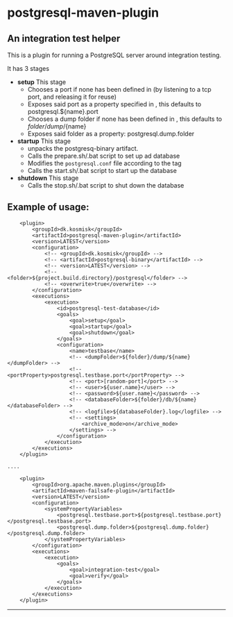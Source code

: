 # postgresql-maven-plugin

## An integration test helper

This is a plugin for running a PostgreSQL server around integration testing.

It has 3 stages

* **setup** This stage
    * Chooses a port if none has been defined in <port/> (by listening to a tcp port, and releasing it for reuse)
    * Exposes said port as a property specified in <portProperty/>, this defaults to postgresql.${name}.port
    * Chooses a dump folder if none has been defined in <dumpFolder/>, this defaults to ${folder}/dump/${name}
    * Exposes said folder as a property: postgresql.dump.folder
* **startup** This stage
    * unpacks the postgresq-binary artifact.
    * Calls the prepare.sh/.bat script to set up ad database
    * Modifies the `postgresql.conf` file according to the <settings> tag
    * Calls the start.sh/.bat script to start up the database
* **shutdown** This stage
    * Calls the stop.sh/.bat script to shut down the database


## Example of usage:


        <plugin>
            <groupId>dk.kosmisk</groupId>
            <artifactId>postgresql-maven-plugin</artifactId>
            <version>LATEST</version>
            <configuration>
                <!-- <groupId>dk.kosmisk</groupId> -->
                <!-- <artifactId>postgresql-binary</artifactId> -->
                <!-- <version>LATEST</version> -->
                <!-- <folder>${project.build.directory}/postgresql</folder> -->
                <!-- <overwrite>true</overwrite> -->
            </configuration>
            <executions>
                <execution>
                    <id>postgresql-test-database</id>
                    <goals>
                        <goal>setup</goal>
                        <goal>startup</goal>
                        <goal>shutdown</goal>
                    </goals>
                    <configuration>
                        <name>testbase</name>
                        <!-- <dumpFolder>${folder}/dump/${name}</dumpFolder> -->
                        <!-- <portProperty>postgresql.testbase.port</portProperty> -->
                        <!-- <port>[random-port]</port> -->
                        <!-- <user>${user.name}</user> -->
                        <!-- <password>${user.name}</password> -->
                        <!-- <databaseFolder>${folder}/db/${name}</databaseFolder> -->
                        <!-- <logfile>${databaseFolder}.log</logfile> -->
                        <!-- <settings>
                            <archive_mode>on</archive_mode>
                        </settings> -->
                    </configuration>
                </execution>
            </executions>
        </plugin>

    ....

        <plugin>
            <groupId>org.apache.maven.plugins</groupId>
            <artifactId>maven-failsafe-plugin</artifactId>
            <version>LATEST</version>
            <configuration>
                <systemPropertyVariables>
                    <postgresql.testbase.port>${postgresql.testbase.port}</postgresql.testbase.port>
                    <postgresql.dump.folder>${postgresql.dump.folder}</postgresql.dump.folder>
                </systemPropertyVariables>
            </configuration>
            <executions>
                <execution>
                    <goals>
                        <goal>integration-test</goal>
                        <goal>verify</goal>
                    </goals>
                </execution>
            </executions>
        </plugin>

---